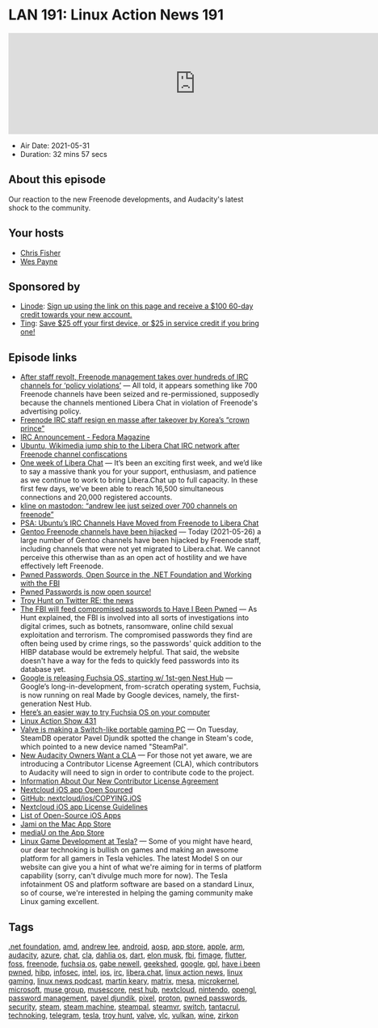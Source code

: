 # LAN 191: Linux Action News 191

<iframe src="https://player.fireside.fm/v2/DAcK9LdX+E5H8goam?theme=dark" width="740" height="200" frameborder="0" scrolling="no"></iframe>

* Air Date: 2021-05-31
* Duration: 32 mins 57 secs

## About this episode

Our reaction to the new Freenode developments, and Audacity's latest shock to the community.

## Your hosts
* [Chris Fisher](https://linuxactionnews.com/hosts/chris)
* [Wes Payne](https://linuxactionnews.com/hosts/wes)

## Sponsored by

  * [Linode](http://linode.com/lan): [Sign up using the link on this page and receive a $100 60-day credit towards your new account. ](http://linode.com/lan)
  * [Ting](https://linux.ting.com): [Save $25 off your first device, or $25 in service credit if you bring one!](https://linux.ting.com)



## Episode links

  * [After staff revolt, Freenode management takes over hundreds of IRC channels for ‘policy violations’](https://www.theregister.com/2021/05/26/freenode_irc_takeover/ "After staff revolt, Freenode management takes over hundreds of IRC channels for ‘policy violations’") — All told, it appears something like 700 Freenode channels have been seized and re-permissioned, supposedly because the channels mentioned Libera Chat in violation of Freenode's advertising policy.
  * [Freenode IRC staff resign en masse after takeover by Korea’s “crown prince”](https://arstechnica.com/gadgets/2021/05/freenode-irc-has-been-taken-over-by-the-crown-prince-of-korea/ "Freenode IRC staff resign en masse after takeover by Korea’s “crown prince”")
  * [IRC Announcement - Fedora Magazine](https://fedoramagazine.org/irc-announcement/ "IRC Announcement - Fedora Magazine")
  * [Ubuntu, Wikimedia jump ship to the Libera Chat IRC network after Freenode channel confiscations](https://www.theregister.com/2021/05/27/ubuntu_freenode/ "Ubuntu, Wikimedia jump ship to the Libera Chat IRC network after Freenode channel confiscations")
  * [One week of Libera Chat](https://libera.chat/news/one-week-of-libera-chat "One week of Libera Chat") — It’s been an exciting first week, and we’d like to say a massive thank you for your support, enthusiasm, and patience as we continue to work to bring Libera.Chat up to full capacity. In these first few days, we’ve been able to reach 16,500 simultaneous connections and 20,000 registered accounts. 
  * [kline󠁧󠁢󠁳󠁣󠁴󠁿 on mastodon: “andrew lee just seized over 700 channels on freenode”](https://mastodon.sdf.org/@kline/106299403921451814 "kline󠁧󠁢󠁳󠁣󠁴󠁿 on mastodon: “andrew lee just seized over 700 channels on freenode”")
  * [PSA: Ubuntu’s IRC Channels Have Moved from Freenode to Libera Chat](https://www.omgubuntu.co.uk/2021/05/ubuntu-irc-moves-to-libera-chat "PSA: Ubuntu’s IRC Channels Have Moved from Freenode to Libera Chat")
  * [Gentoo Freenode channels have been hijacked](https://www.gentoo.org/news/2021/05/26/gentoo-freenode-channels-hijacked.html "Gentoo Freenode channels have been hijacked") — Today (2021-05-26) a large number of Gentoo channels have been hijacked by Freenode staff, including channels that were not yet migrated to Libera.chat. We cannot perceive this otherwise than as an open act of hostility and we have effectively left Freenode.
  * [Pwned Passwords, Open Source in the .NET Foundation and Working with the FBI](https://www.troyhunt.com/pwned-passwords-open-source-in-the-dot-net-foundation-and-working-with-the-fbi/ "Pwned Passwords, Open Source in the .NET Foundation and Working with the FBI")
  * [Pwned Passwords is now open source!](https://dotnetfoundation.org/blog/2021/05/27/pwned-passwords-is-now-open-source "Pwned Passwords is now open source!")
  * [Troy Hunt on Twitter RE: the news](https://twitter.com/troyhunt/status/1397990619985838081 "Troy Hunt on Twitter RE: the news")
  * [The FBI will feed compromised passwords to Have I Been Pwned](https://www.engadget.com/fbi-have-i-been-pwned-open-source-054845213.html?guccounter=1 "The FBI will feed compromised passwords to Have I Been Pwned") — As Hunt explained, the FBI is involved into all sorts of investigations into digital crimes, such as botnets, ransomware, online child sexual exploitation and terrorism. The compromised passwords they find are often being used by crime rings, so the passwords' quick addition to the HIBP database would be extremely helpful. That said, the website doesn't have a way for the feds to quickly feed passwords into its database yet. 
  * [Google is releasing Fuchsia OS, starting w/ 1st-gen Nest Hub](https://9to5google.com/2021/05/25/google-releases-fuchsia-os-nest-hub/ "Google is releasing Fuchsia OS, starting w/ 1st-gen Nest Hub") — Google’s long-in-development, from-scratch operating system, Fuchsia, is now running on real Made by Google devices, namely, the first-generation Nest Hub.
  * [Here’s an easier way to try Fuchsia OS on your computer](https://9to5google.com/2021/05/26/fuchsia-os-emulator-dahliaos-fimage/ "Here’s an easier way to try Fuchsia OS on your computer")
  * [Linux Action Show 431](https://youtu.be/-XMdnmmig3Y?t=1258 "Linux Action Show 431")
  * [Valve is making a Switch-like portable gaming PC](https://arstechnica.com/gaming/2021/05/exclusive-valve-is-making-a-switch-like-portable-gaming-pc/ "Valve is making a Switch-like portable gaming PC") — On Tuesday, SteamDB operator Pavel Djundik spotted the change in Steam's code, which pointed to a new device named "SteamPal". 
  * [New Audacity Owners Want a CLA](https://www.theregister.com/AMP/2021/05/27/audacity_cla/ "New Audacity Owners Want a CLA") — For those not yet aware, we are introducing a Contributor License Agreement (CLA), which contributors to Audacity will need to sign in order to contribute code to the project.
  * [Information About Our New Contributor License Agreement](https://github.com/audacity/audacity/discussions/932?sort=top "Information About Our New Contributor License Agreement")
  * [Nextcloud iOS app Open Sourced](https://nextcloud.com/blog/nextcloud-ios-app-open-sourced/ "Nextcloud iOS app Open Sourced")
  * [GitHub: nextcloud/ios/COPYING.iOS](https://github.com/nextcloud/ios/blob/master/COPYING.iOS "GitHub: nextcloud/ios/COPYING.iOS")
  * [Nextcloud iOS app License Guidelines](https://github.com/nextcloud/ios#contribution-guidelines--license "Nextcloud iOS app License Guidelines")
  * [List of Open-Source iOS Apps](https://nicedoc.io/dkhamsing/open-source-ios-apps#user-content-communication "List of Open-Source iOS Apps")
  * [Jami on the Mac App Store](https://apps.apple.com/tr/app/jami/id1388475331?mt=12 "Jami on the Mac App Store")
  * [mediaU on the App Store](https://apps.apple.com/us/app/mediau/id542326887 "mediaU on the App Store")
  * [Linux Game Development at Tesla?](https://tesla.avature.net/Careers/Jobdetail?jobId=91676 "Linux Game Development at Tesla?") — Some of you might have heard, our dear technoking is bullish on games and making an awesome platform for all gamers in Tesla vehicles. The latest Model S on our website can give you a hint of what we're aiming for in terms of platform capability (sorry, can't divulge much more for now). The Tesla infotainment OS and platform software are based on a standard Linux, so of course, we're interested in helping the gaming community make Linux gaming excellent. 



## Tags

[.net foundation](https://linuxactionnews.com/tags/.net%20foundation), [amd](https://linuxactionnews.com/tags/amd), [andrew lee](https://linuxactionnews.com/tags/andrew%20lee), [android](https://linuxactionnews.com/tags/android), [aosp](https://linuxactionnews.com/tags/aosp), [app store](https://linuxactionnews.com/tags/app%20store), [apple](https://linuxactionnews.com/tags/apple), [arm](https://linuxactionnews.com/tags/arm), [audacity](https://linuxactionnews.com/tags/audacity), [azure](https://linuxactionnews.com/tags/azure), [chat](https://linuxactionnews.com/tags/chat), [cla](https://linuxactionnews.com/tags/cla), [dahlia os](https://linuxactionnews.com/tags/dahlia%20os), [dart](https://linuxactionnews.com/tags/dart), [elon musk](https://linuxactionnews.com/tags/elon%20musk), [fbi](https://linuxactionnews.com/tags/fbi), [fimage](https://linuxactionnews.com/tags/fimage), [flutter](https://linuxactionnews.com/tags/flutter), [foss](https://linuxactionnews.com/tags/foss), [freenode](https://linuxactionnews.com/tags/freenode), [fuchsia os](https://linuxactionnews.com/tags/fuchsia%20os), [gabe newell](https://linuxactionnews.com/tags/gabe%20newell), [geekshed](https://linuxactionnews.com/tags/geekshed), [google](https://linuxactionnews.com/tags/google), [gpl](https://linuxactionnews.com/tags/gpl), [have i been pwned](https://linuxactionnews.com/tags/have%20i%20been%20pwned), [hibp](https://linuxactionnews.com/tags/hibp), [infosec](https://linuxactionnews.com/tags/infosec), [intel](https://linuxactionnews.com/tags/intel), [ios](https://linuxactionnews.com/tags/ios), [irc](https://linuxactionnews.com/tags/irc), [libera.chat](https://linuxactionnews.com/tags/libera.chat), [linux action news](https://linuxactionnews.com/tags/linux%20action%20news), [linux gaming](https://linuxactionnews.com/tags/linux%20gaming), [linux news podcast](https://linuxactionnews.com/tags/linux%20news%20podcast), [martin keary](https://linuxactionnews.com/tags/martin%20keary), [matrix](https://linuxactionnews.com/tags/matrix), [mesa](https://linuxactionnews.com/tags/mesa), [microkernel](https://linuxactionnews.com/tags/microkernel), [microsoft](https://linuxactionnews.com/tags/microsoft), [muse group](https://linuxactionnews.com/tags/muse%20group), [musescore](https://linuxactionnews.com/tags/musescore), [nest hub](https://linuxactionnews.com/tags/nest%20hub), [nextcloud](https://linuxactionnews.com/tags/nextcloud), [nintendo](https://linuxactionnews.com/tags/nintendo), [opengl](https://linuxactionnews.com/tags/opengl), [password management](https://linuxactionnews.com/tags/password%20management), [pavel djundik](https://linuxactionnews.com/tags/pavel%20djundik), [pixel](https://linuxactionnews.com/tags/pixel), [proton](https://linuxactionnews.com/tags/proton), [pwned passwords](https://linuxactionnews.com/tags/pwned%20passwords), [security](https://linuxactionnews.com/tags/security), [steam](https://linuxactionnews.com/tags/steam), [steam machine](https://linuxactionnews.com/tags/steam%20machine), [steampal](https://linuxactionnews.com/tags/steampal), [steamvr](https://linuxactionnews.com/tags/steamvr), [switch](https://linuxactionnews.com/tags/switch), [tantacrul](https://linuxactionnews.com/tags/tantacrul), [technoking](https://linuxactionnews.com/tags/technoking), [telegram](https://linuxactionnews.com/tags/telegram), [tesla](https://linuxactionnews.com/tags/tesla), [troy hunt](https://linuxactionnews.com/tags/troy%20hunt), [valve](https://linuxactionnews.com/tags/valve), [vlc](https://linuxactionnews.com/tags/vlc), [vulkan](https://linuxactionnews.com/tags/vulkan), [wine](https://linuxactionnews.com/tags/wine), [zirkon](https://linuxactionnews.com/tags/zirkon)